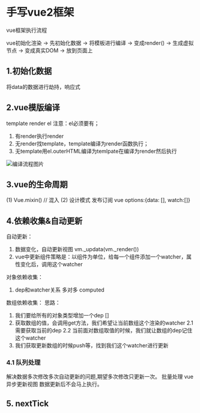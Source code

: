 <!--
 * @Author: zhangchunjie8 zhangchunjie8@jd.com
 * @Date: 2023-08-03 21:26:25
 * @LastEditors: zhangchunjie8 zhangchunjie8@jd.com
 * @LastEditTime: 2023-08-03 21:26:48
-->
# 手写vue2框架
vue框架执行流程

vue初始化渲染 -> 先初始化数据 -> 将模板进行编译 -> 变成render() -> 生成虚拟节点 -> 变成真实DOM -> 放到页面上

## 1.初始化数据
将data的数据进行劫持，响应式

## 2.vue模版编译
template render el 
注意：el必须要有；

1. 有render执行render
2. 无render找template，template编译为render函数执行；
3. 无template用el.outerHTML编译为temlpate在编译为render然后执行

![编译流程图片](https://cdn.jsdelivr.net/gh/chunjie-zhang/common-drawing-bed@dev/xxx/lifecycle.67er4mv42ac0.webp)

## 3.vue的生命周期
(1) Vue.mixin() // 混入
(2) 设计模式 发布订阅 vue options:{data: [], watch:[]}

## 4.依赖收集&自动更新
自动更新：
1. 数据变化，自动更新视图 vm._updata(vm._render())
2. vue中更新组件策略是：以组件为单位，给每一个组件添加一个watcher，属性变化后，调用这个watcher

对象依赖收集：
1. dep和watcher关系 多对多 computed

数组依赖收集：
思路：
1. 我们要给所有的对象类型增加一个dep []
2. 获取数组的值，会调用get方法，我们希望让当前数组这个渲染的watcher
  2.1 需要获取当前的dep
  2.2 当前面对数组取值的时候，我们就让数组的dep记住这个watcher
3. 我们获取更新数组的时候push等，找到我们这个watcher进行更新

### 4.1 队列处理
解决数据多次修改多次自动更新的问题,期望多次修改只更新一次。
批量处理 vue异步更新视图 数据更新后不会马上执行。

## 5. nextTick